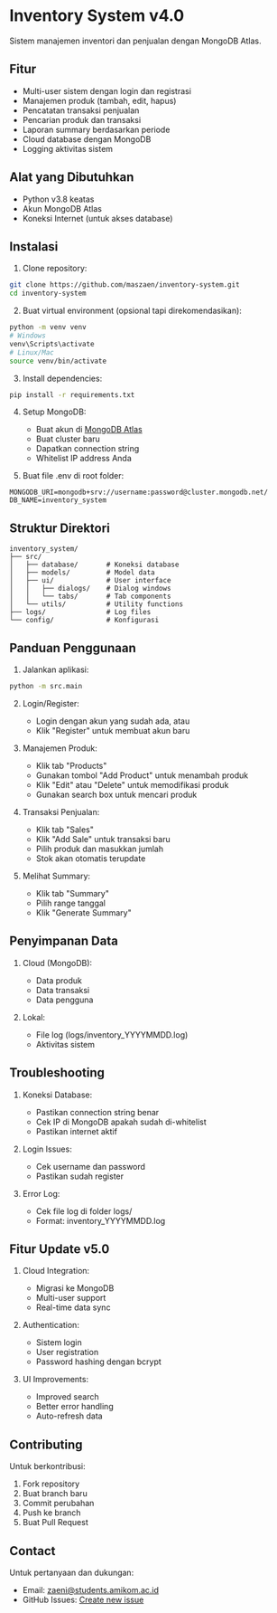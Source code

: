 # Inventory System v4.0

Sistem manajemen inventori dan penjualan dengan MongoDB Atlas.

## Fitur

- Multi-user sistem dengan login dan registrasi
- Manajemen produk (tambah, edit, hapus)
- Pencatatan transaksi penjualan
- Pencarian produk dan transaksi
- Laporan summary berdasarkan periode
- Cloud database dengan MongoDB
- Logging aktivitas sistem

## Alat yang Dibutuhkan

- Python v3.8 keatas
- Akun MongoDB Atlas
- Koneksi Internet (untuk akses database)

## Instalasi

1. Clone repository:
```bash
git clone https://github.com/maszaen/inventory-system.git
cd inventory-system
```

2. Buat virtual environment (opsional tapi direkomendasikan):
```bash
python -m venv venv
# Windows
venv\Scripts\activate
# Linux/Mac
source venv/bin/activate
```

3. Install dependencies:
```bash
pip install -r requirements.txt
```

4. Setup MongoDB:
   - Buat akun di [MongoDB Atlas](https://www.mongodb.com/cloud/atlas)
   - Buat cluster baru
   - Dapatkan connection string
   - Whitelist IP address Anda

5. Buat file .env di root folder:
```
MONGODB_URI=mongodb+srv://username:password@cluster.mongodb.net/
DB_NAME=inventory_system
```

## Struktur Direktori

```
inventory_system/
├── src/
│   ├── database/       # Koneksi database
│   ├── models/         # Model data
│   ├── ui/             # User interface
│   │   ├── dialogs/    # Dialog windows
│   │   └── tabs/       # Tab components
│   └── utils/          # Utility functions
├── logs/               # Log files
└── config/             # Konfigurasi
```

## Panduan Penggunaan

1. Jalankan aplikasi:
```bash
python -m src.main
```

2. Login/Register:
   - Login dengan akun yang sudah ada, atau
   - Klik "Register" untuk membuat akun baru

3. Manajemen Produk:
   - Klik tab "Products"
   - Gunakan tombol "Add Product" untuk menambah produk
   - Klik "Edit" atau "Delete" untuk memodifikasi produk
   - Gunakan search box untuk mencari produk

4. Transaksi Penjualan:
   - Klik tab "Sales"
   - Klik "Add Sale" untuk transaksi baru
   - Pilih produk dan masukkan jumlah
   - Stok akan otomatis terupdate

5. Melihat Summary:
   - Klik tab "Summary"
   - Pilih range tanggal
   - Klik "Generate Summary"

## Penyimpanan Data

1. Cloud (MongoDB):
   - Data produk
   - Data transaksi
   - Data pengguna

2. Lokal:
   - File log (logs/inventory_YYYYMMDD.log)
   - Aktivitas sistem

## Troubleshooting

1. Koneksi Database:
   - Pastikan connection string benar
   - Cek IP di MongoDB apakah sudah di-whitelist
   - Pastikan internet aktif

2. Login Issues:
   - Cek username dan password
   - Pastikan sudah register

3. Error Log:
   - Cek file log di folder logs/
   - Format: inventory_YYYYMMDD.log

## Fitur Update v5.0

1. Cloud Integration:
   - Migrasi ke MongoDB
   - Multi-user support
   - Real-time data sync

2. Authentication:
   - Sistem login
   - User registration
   - Password hashing dengan bcrypt 

3. UI Improvements:
   - Improved search
   - Better error handling
   - Auto-refresh data

## Contributing

Untuk berkontribusi:
1. Fork repository
2. Buat branch baru
3. Commit perubahan
4. Push ke branch
5. Buat Pull Request

## Contact

Untuk pertanyaan dan dukungan:
- Email: zaeni@students.amikom.ac.id
- GitHub Issues: [Create new issue](https://github.com/maszaen/inventory-system/issues)
